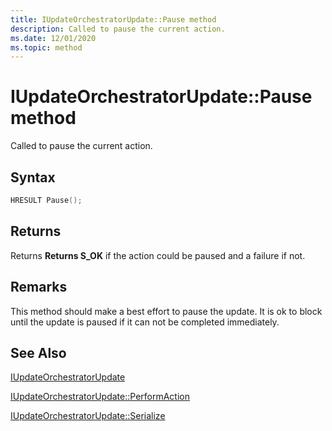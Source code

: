 ```yaml
---
title: IUpdateOrchestratorUpdate::Pause method
description: Called to pause the current action.
ms.date: 12/01/2020
ms.topic: method
---
```


# IUpdateOrchestratorUpdate::Pause method

Called to pause the current action.

## Syntax
```cpp
HRESULT Pause();
```

## Returns
Returns **Returns **S_OK**** if the action could be paused and a failure if not.

## Remarks

This method should make a best effort to pause the update. It is ok to block until the update is paused if it can not be completed immediately.

## See Also

[IUpdateOrchestratorUpdate](iupdateorchestratorupdate.md)

[IUpdateOrchestratorUpdate::PerformAction](iupdateorchestratorupdate-performaction.md)

[IUpdateOrchestratorUpdate::Serialize](iupdateorchestratorupdate-serialize.md)